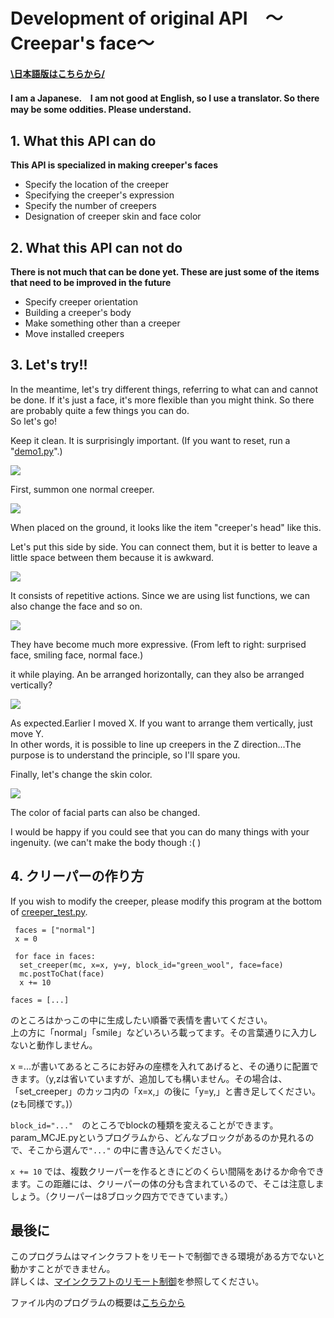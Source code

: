 
# Development of original API　～Creepar's face～
#### [\日本語版はこちらから/](https://github.com/harimanjuu/minecraft_remote_itkids/blob/main/itkids_m5/api_06_RS_Harimanjuu/README_JAPANESE.md)
#### I am a Japanese.　I am not good at English, so I use a translator. So there may be some oddities. Please understand.
## 1. What this API can do

   **This API is specialized in making creeper's faces**
   - Specify the location of the creeper
   - Specifying the creeper's expression
   - Specify the number of creepers
   - Designation of creeper skin and face color
## 2. What this API can not do

   **There is not much that can be done yet. These are just some of the items that need to be improved in the future**
   * Specify creeper orientation
   * Building a creeper's body
   * Make something other than a creeper
   * Move installed creepers
  
## 3. Let's try!!
   
   In the meantime, let's try different things, referring to what can and cannot be done.
   If it's just a face, it's more flexible than you might think.
   So there are probably quite a few things you can do.  
   So let's go!


  Keep it clean. It is surprisingly important.
  (If you want to reset, run a "[demo1.py](https://github.com/harimanjuu/minecraft_remote_itkids/blob/main/itkids_m5/api_06_RS_Harimanjuu/demo1.py)".)

   ![](image/void.png)



   First, summon one normal creeper.


   ![](image/one.png)

   When placed on the ground, it looks like the item "creeper's head" like this.

   Let's put this side by side. You can connect them, but it is better to leave a little space between them because it is awkward.

   ![](image/three%20normalface.png)
   
   It consists of repetitive actions. Since we are using list functions, we can also change the face and so on.

   ![](image/three%20someface.png)

   They have become much more expressive. (From left to right: surprised face, smiling face, normal face.)

   it while playing. An be arranged horizontally, can they also be arranged vertically?

   ![](image/tate.png)

   As expected.Earlier I moved X. If you want to arrange them vertically, just move Y.
   <br>In other words, it is possible to line up creepers in the Z direction...The purpose is to understand the principle, so I'll spare you.

   Finally, let's change the skin color.

   ![](image/石クリーパー.png)

   The color of facial parts can also be changed.

   I would be happy if you could see that you can do many things with your ingenuity. (we can't make the body though :( )

## 4. クリーパーの作り方
   If you wish to modify the creeper, please modify this program at the bottom of [creeper_test.py](https://github.com/harimanjuu/minecraft_remote_itkids/blob/main/itkids_m5/api_06_RS_Harimanjuu/creeper_test3.py).

   ```
    faces = ["normal"]
    x = 0

    for face in faces:
     set_creeper(mc, x=x, y=y, block_id="green_wool", face=face)
     mc.postToChat(face)
     x += 10 
   ```
   
   ```faces = [...]```
   
   のところはかっこの中に生成したい順番で表情を書いてください。
   <br>上の方に「normal」「smile」などいろいろ載ってます。その言葉通りに入力しないと動作しません。

   x =...が書いてあるところにお好みの座標を入れてあげると、その通りに配置できます。（y,zは省いていますが、追加しても構いません。その場合は、「set_creeper」のカッコ内の「x=x,」の後に「y=y,」と書き足してください。(zも同様です。)）

   ```block_id="..."```　のところでblockの種類を変えることができます。param_MCJE.pyというプログラムから、どんなブロックがあるのか見れるので、そこから選んで```"..."``` の中に書き込んでください。

   ```x += 10``` では、複数クリーパーを作るときにどのくらい間隔をあけるか命令できます。この距離には、クリーパーの体の分も含まれているので、そこは注意しましょう。（クリーパーは8ブロック四方でできています。）

   
   ## 最後に

   このプログラムはマインクラフトをリモートで制御できる環境がある方でないと動かすことができません。<br>詳しくは、<a href="https://github.com/Naohiro2g/minecraft_remote" target="_blank">マインクラフトのリモート制御</a>を参照してください。

   ファイル内のプログラムの概要は[こちらから](https://github.com/harimanjuu/minecraft_remote_itkids/blob/main/itkids_m5/api_06_RS_Harimanjuu/test.md)

   